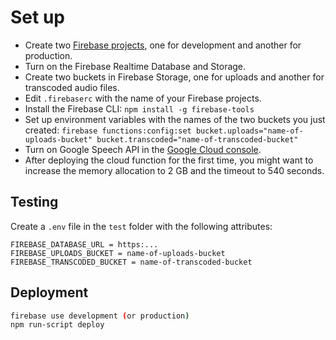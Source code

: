 # Set up

- Create two [Firebase projects](https://console.firebase.google.com/), one for development and another for production.
- Turn on the Firebase Realtime Database and Storage.
- Create two buckets in Firebase Storage, one for uploads and another for transcoded audio files.
- Edit `.firebaserc` with the name of your Firebase projects.
- Install the Firebase CLI: `npm install -g firebase-tools`
- Set up environment variables with the names of the two buckets you just created: `firebase functions:config:set bucket.uploads="name-of-uploads-bucket" bucket.transcoded="name-of-transcoded-bucket"`
- Turn on Google Speech API in the [Google Cloud console](https://console.developers.google.com/apis/api/speech.googleapis.com/overview).
- After deploying the cloud function for the first time, you might want to increase the memory allocation to 2 GB and the timeout to 540 seconds.

## Testing

Create a `.env` file in the `test` folder with the following attributes:

```
FIREBASE_DATABASE_URL = https:...
FIREBASE_UPLOADS_BUCKET = name-of-uploads-bucket
FIREBASE_TRANSCODED_BUCKET = name-of-transcoded-bucket
```

## Deployment

```sh
firebase use development (or production)
npm run-script deploy
```
